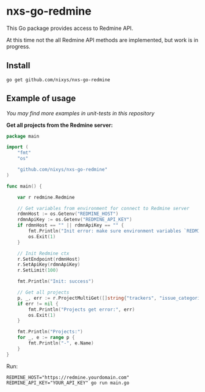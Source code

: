 # nxs-go-redmine

This Go package provides access to Redmine API.

At this time not the all Redmine API methods are implemented, but work is in progress.

## Install

```
go get github.com/nixys/nxs-go-redmine
```

## Example of usage

*You may find more examples in unit-tests in this repository*

**Get all projects from the Redmine server:**

```go
package main

import (
	"fmt"
	"os"

	"github.com/nixys/nxs-go-redmine"
)

func main() {

	var r redmine.Redmine

	// Get variables from environment for connect to Redmine server 
	rdmnHost := os.Getenv("REDMINE_HOST")
	rdmnApiKey := os.Getenv("REDMINE_API_KEY")
	if rdmnHost == "" || rdmnApiKey == "" {
		fmt.Println("Init error: make sure environment variables `REDMINE_HOST` and `REDMINE_API_KEY` are defined")
		os.Exit(1)
	}

	// Init Redmine ctx 
	r.SetEndpoint(rdmnHost)
	r.SetApiKey(rdmnApiKey)
	r.SetLimit(100)

	fmt.Println("Init: success")

	// Get all projects 
	p, _, err := r.ProjectMultiGet([]string{"trackers", "issue_categories", "enabled_modules"})
	if err != nil {
		fmt.Println("Projects get error:", err)
		os.Exit(1)
	}

	fmt.Println("Projects:")
	for _, e := range p {
		fmt.Println("-", e.Name)
	}
}
```

Run:

```
REDMINE_HOST="https://redmine.yourdomain.com" REDMINE_API_KEY="YOUR_API_KEY" go run main.go
```
